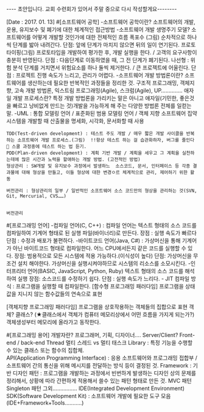 ---- 초안입니다. 교회 수련회가 있어서 주말 중으로 다시 작성할게요--------

[Date : 2017. 01. 13] 
#[소프트웨어 공학]
	-소프트웨어 공학이란? 소프트웨어의 개발, 운용, 유지보수 및 폐기에 대한 체계적인 접근방법
	-소프트웨어 개발 생명주기 모델? 소프트웨어를 어떻게 개발할 것인가에 대한 전체적인 흐름
		폭포수 (그림)
			순차적으로 하나씩 단계를 밟아 내려간다.
			단점: 앞에 단계가 마치지 않으면 뒤의 일이 연기된다.
		프로토타이핑(그림)
프로토타입을 개발하여 평가한 후, 개발 실행을 한다. / 고객의 요구사항이 충분히 반영된다.
			단점 : 다음단계로 이동하였을 때, 그 전 단계가 폐기된다. 
나선형 : 위험 분석 단계를 거치면서 위험요소를 하나 둘씩 제거한다. / 큰 프로젝트에 어울린다.
	단점 : 프로젝트 진행 속도가 느리고, 관리가 어렵다.
	-소프트웨어 개발 방법론이란? 소프트웨어를 생산하는데 필요한 반복적인 과정들을 정리한 것. 구조적 프로그래밍, 객체지향, 고속 개발 방법론, 익스트림 프로그래밍(Agile), 스크럼(Agile), UP…………..
		애자일 개발 프로세스란?
			특정 개발 방법론을 가리키는 말은 아니고 애자일(기민한, 좋은것을 빠르고 낭비없게 만드는 것)개발을 가능하게 해 주는 다양한 방법론 전체를 일컫는 말.
	-UML : 통합 모델링 언어 / 표준화된 범용 모델링 언어 / 객체 지향 소프트웨어 집약 시스템을 개발할 때 산출물을 명세화, 시각화, 문서화할 때 사용

	TDD(Test-driven development) : 테스트 주도 개발 / 매우 짧은 개발 사이클을 반복하는 소프트웨어 개발 프로세스.(그림)  !!항상 테스트 하는 걸 습관화하자, 버그를 줄인다  스쿨 과정중에 테스트 하는 법 듣기.
	PDD(Plan-driven development) : 계획 기반 개발 / 계획을 세우고 그 계획을 실천하는데에 많은 시간과 노력을 할애하는 개발 방법. (고전적인 방법)
	형상관리 : SW개발 및 유지보수 과정에서 발생하느  소스코드, 문서, 인터페이스 등 각종 결과물에 대해 형상을 만들고, 이들 형상에 대한 변경ㅇ르 체계적으로 관리, 제어하기 위한 활동

	버전관리 : 형상관리의 일부 / 일반적인 소프트웨어 소스 코드만의 형상을 관리하는 것(SVN, Git, Mercurial, CVS……)


	버전관리
#[프로그래밍 언어]
	-컴파일 언어(C, C++) : 컴파일 언어는 텍스트 형태의 소스 코드를 컴파일하여 기계어 형태로 된 실행 파일(바이너리)로 만든다. 
장점 : 실행 속도가 빠르다
단점 : 수정과 배포가 불편하다.
	-바이트코드 언어(Java, C#) : 가상머신을 통해 기계어가 아닌 바이트코드 형태로 컴파일한다. 어느 CPU에서든지 같은 코드를 실행할 수 있다. 
장점: 범용적으로 모든 시스템에 적용 가능하다.(이식성이 높다)
단점: 가상머신을 무조건 설치 해야한다. 가상머신을 실행시켜야하므로 시스템의 리소스를 소모시킨다.
	-인터프리터 언어(BASIC, JavaScript, Python, Ruby)
텍스트 형태의 소스 코드를 해석하여 실행
장점: 소스코드를 수정하기 쉽다.
단점 : 실행 속도가 느리다.
	- JIT 컴파일 방식 : 프로그램을 실행할 때 컴파일한다. 
[함수형 프로그래밍 패러다임]
프로그램을 상태값을 지니지 않는 함수값들의 연속으로 표현

[객체지향 프로그래밍 패러다임]
프로그램을 상호작용하는 객체들의 집합으로 표현
객체?
클래스?
(★클래스에서 객체가 컴퓨터 메모리상에서 어떤 흐름을 가지게 되는가?) 객체생성부터 메모리에 올라가고 동작한다.



#[프로그래밍 용어]
	개발자란? 프로그래머, 기획, 디자이너….
	Server/Client? 
	Front-end / back-end
	Thread
	멀티 스레드 vs 멀티 태스크
	Library : 특정 기능을 수행할 수 있는 클래스 또는 함수의 집합체.	
	API(Application Programming Interface) : 응용 소프트웨어와 프로그래밍 접합부 / 소프트웨어 간의 통신을 위해 메시지를 전달하는 방식 등이 결정된 것.
	Framework : 기반
	디자인 패턴 : 프로그램을 개발하는 과정에서 빈번하게 발생하는 디자인 상의 문제를 정리해서, 상황에 따라 간편하게 적용해서 쓸수 있는 패턴 형태로 만든 것.
		MVC 패턴	
		Singleton 패턴 
		그외…………….
	IDE(Integrated Development Environment)
	SDK(Software Development Kit) : 소프트웨어 개발에 필요한 도구 모음(IDE+Framework+Tools………..)
